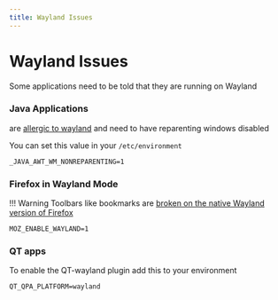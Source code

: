 ```yaml
---
title: Wayland Issues
---
```

# Wayland Issues

Some applications need to be told that they are running on Wayland

### Java Applications 
are [allergic to wayland](https://wiki.archlinux.org/title/Wayland#Java) and need to have reparenting windows disabled

You can set this value in your `/etc/environment`

```
_JAVA_AWT_WM_NONREPARENTING=1
```

### Firefox in Wayland Mode

!!! Warning
    Toolbars like bookmarks are [broken on the native Wayland version of Firefox](https://www.reddit.com/r/swaywm/comments/rov776/comment/hqeftnw/?utm_source=share&utm_medium=web2x&context=3)

```
MOZ_ENABLE_WAYLAND=1
```

### QT apps
To enable the QT-wayland plugin add this to your environment

```
QT_QPA_PLATFORM=wayland
```
